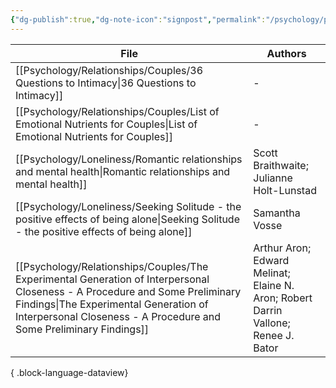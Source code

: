 ```yaml
---
{"dg-publish":true,"dg-note-icon":"signpost","permalink":"/psychology/psychology/","dgPassFrontmatter":true,"noteIcon":"signpost","created":"","updated":""}
---
```



| File                                                                                                                                                                                                                                           | Authors                                                                            |
| ---------------------------------------------------------------------------------------------------------------------------------------------------------------------------------------------------------------------------------------------- | ---------------------------------------------------------------------------------- |
| [[Psychology/Relationships/Couples/36 Questions to Intimacy\|36 Questions to Intimacy]]                                                                                                                                                     | \-                                                                                 |
| [[Psychology/Relationships/Couples/List of Emotional Nutrients for Couples\|List of Emotional Nutrients for Couples]]                                                                                                                       | \-                                                                                 |
| [[Psychology/Loneliness/Romantic relationships and mental health\|Romantic relationships and mental health]]                                                                                                                                | Scott Braithwaite; Julianne Holt-Lunstad                                           |
| [[Psychology/Loneliness/Seeking Solitude - the positive effects of being alone\|Seeking Solitude - the positive effects of being alone]]                                                                                                    | Samantha Vosse                                                                     |
| [[Psychology/Relationships/Couples/The Experimental Generation of Interpersonal Closeness - A Procedure and Some Preliminary Findings\|The Experimental Generation of Interpersonal Closeness - A Procedure and Some Preliminary Findings]] | Arthur Aron; Edward Melinat; Elaine N. Aron; Robert Darrin Vallone; Renee J. Bator |

{ .block-language-dataview}
